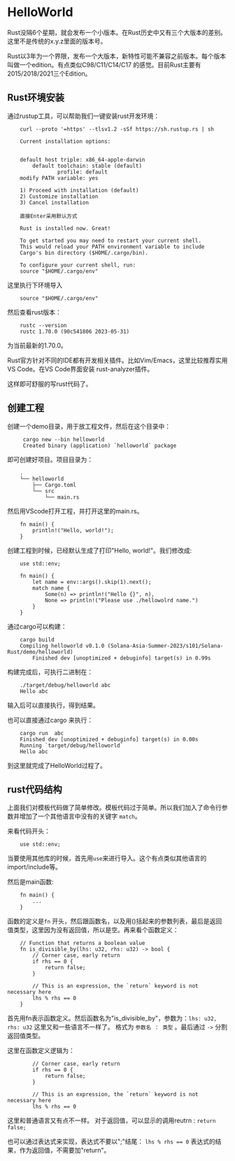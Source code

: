 # HelloWorld
Rust没隔6个星期，就会发布一个小版本。在Rust历史中又有三个大版本的差别。这里不是传统的x.y.z里面的版本号。

Rust以3年为一个界限，发布一个大版本，新特性可能不兼容之前版本。每个版本叫做一个edition。有点类似C98/C11/C14/C17
的感觉。目前Rust主要有2015/2018/2021三个Edition。

## Rust环境安装

通过rustup工具，可以帮助我们一键安装rust开发环境：

```
    curl --proto '=https' --tlsv1.2 -sSf https://sh.rustup.rs | sh

    Current installation options:


    default host triple: x86_64-apple-darwin
        default toolchain: stable (default)
                profile: default
    modify PATH variable: yes

    1) Proceed with installation (default)
    2) Customize installation
    3) Cancel installation

    直接Enter采用默认方式

    Rust is installed now. Great!

    To get started you may need to restart your current shell.
    This would reload your PATH environment variable to include
    Cargo's bin directory ($HOME/.cargo/bin).

    To configure your current shell, run:
    source "$HOME/.cargo/env"
```

这里执行下环境导入
```
    source "$HOME/.cargo/env"
```
然后查看rust版本：
```
    rustc --version
    rustc 1.70.0 (90c541806 2023-05-31)
```
为当前最新的1.70.0。


Rust官方针对不同的IDE都有开发相关插件。比如Vim/Emacs，这里比较推荐实用VS Code。在VS Code界面安装 rust-analyzer插件。


这样即可舒服的写rust代码了。


## 创建工程

创建一个demo目录，用于放工程文件，然后在这个目录中：
```
     cargo new --bin helloworld
     Created binary (application) `helloworld` package
```
即可创建好项目。项目目录为：
```
    .
    └── helloworld
        ├── Cargo.toml
        └── src
            └── main.rs
```
然后用VScode打开工程，并打开这里的main.rs。
```
    fn main() {
        println!("Hello, world!");
    }
```
创建工程到时候，已经默认生成了打印"Hello, world!"。我们修改成:
```
    use std::env;

    fn main() {
        let name = env::args().skip(1).next();
        match name {
            Some(n) => println!("Hello {}", n),
            None => println!("Please use ./hellowolrd name.")
        }
    }
```

通过cargo可以构建：
```
    cargo build
    Compiling helloworld v0.1.0 (Solana-Asia-Summer-2023/s101/Solana-Rust/demo/helloworld)
        Finished dev [unoptimized + debuginfo] target(s) in 0.99s
```
构建完成后，可执行二进制在：
```
    ./target/debug/helloworld abc
    Hello abc
```
输入后可以直接执行，得到结果。

也可以直接通过cargo 来执行：
```
    cargo run  abc
    Finished dev [unoptimized + debuginfo] target(s) in 0.00s
    Running `target/debug/helloworld`
    Hello abc
```
到这里就完成了HelloWorld过程了。


## rust代码结构

上面我们对模板代码做了简单修改。模板代码过于简单。所以我们加入了命令行参数并增加了一个其他语言中没有的关键字 `match`。

来看代码开头：
```
    use std::env;
```
当要使用其他库的时候，首先用`use`来进行导入。这个有点类似其他语言的import/include等。

然后是main函数:
```
    fn main() {
        ...
    }
```
函数的定义是`fn` 开头，然后跟函数名，以及用()括起来的参数列表，最后是返回值类型，这里因为没有返回值，所以是空。再来看个函数定义：
```
    // Function that returns a boolean value
    fn is_divisible_by(lhs: u32, rhs: u32) -> bool {
        // Corner case, early return
        if rhs == 0 {
            return false;
        }

        // This is an expression, the `return` keyword is not necessary here
        lhs % rhs == 0
    }
```
首先用fn表示函数定义。然后函数名为"is_divisible_by"，参数为：`lhs: u32, rhs: u32` 这里又和一些语言不一样了。
格式为 `参数名 ： 类型` 。最后通过 `->` 分割返回值类型。

这里在函数定义逻辑为：

```
        // Corner case, early return
        if rhs == 0 {
            return false;
        }

        // This is an expression, the `return` keyword is not necessary here
        lhs % rhs == 0
```
    
这里和普通语言又有点不一样。 对于返回值，可以显示的调用reutrn : `return false;` 

也可以通过表达式来实现，表达式不要以";"结尾： `lhs % rhs == 0` 表达式的结果，作为返回值，不需要加"return"。







